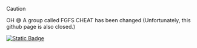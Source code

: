 > [!CAUTION]
> OH 😅 A group called FGFS CHEAT has been changed (Unfortunately, this github page is also closed.)

[![Static Badge](https://img.shields.io/badge/FGFS-CHEAT-black?style=for-the-badge&label=FGFS&labelColor=white&color=black&link=https%3A%2F%2Flunxexecutors.framer.website%2F)](https://lunxexecutors.framer.website/)


